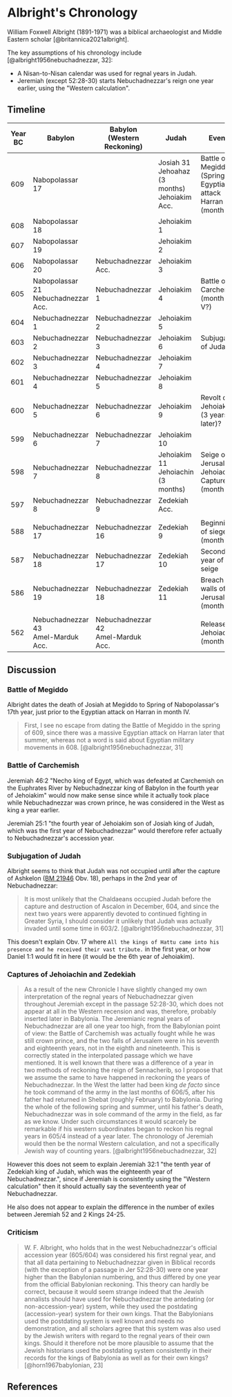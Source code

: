 # Albright's Chronology

William Foxwell Albright (1891-1971) was a biblical archaeologist and Middle Eastern scholar [@britannica2021albright].

The key assumptions of his chronology include [@albright1956nebuchadnezzar, 32]:

- A Nisan-to-Nisan calendar was used for regnal years in Judah.
- Jeremiah (except 52:28-30) starts Nebuchadnezzar's reign one year earlier, using the "Western calculation".

## Timeline


| Year BC | Babylon                                | Babylon (Western Reckoning)           | Judah                                              | Events                                                           |       |
|---------|----------------------------------------|---------------------------------------|----------------------------------------------------|------------------------------------------------------------------|-------|
| 609     | Nabopolassar 17                        |                                       | Josiah 31<br>Jehoahaz (3 months)<br>Jehoiakim Acc. | Battle of Megiddo (Spring)<br>Egyptians attack Harran (month IV) |       |
| 608     | Nabopolassar 18                        |                                       | Jehoiakim 1                                        |                                                                  |       |
| 607     | Nabopolassar 19                        |                                       | Jehoiakim 2                                        |                                                                  |       |
| 606     | Nabopolassar 20                        | Nebuchadnezzar Acc.                   | Jehoiakim 3                                        |                                                                  |       |
| 605     | Nabopolassar 21<br>Nebuchadnezzar Acc. | Nebuchadnezzar 1                      | Jehoiakim 4                                        | Battle of Carchemish (month I-V?)                                |       |
| 604     | Nebuchadnezzar 1                       | Nebuchadnezzar 2                      | Jehoiakim 5                                        |                                                                  |       |
| 603     | Nebuchadnezzar 2                       | Nebuchadnezzar 3                      | Jehoiakim 6                                        | Subjugation of Judah?                                            |       |
| 602     | Nebuchadnezzar 3                       | Nebuchadnezzar 4                      | Jehoiakim 7                                        |                                                                  |       |
| 601     | Nebuchadnezzar 4                       | Nebuchadnezzar 5                      | Jehoiakim 8                                        |                                                                  |       |
| 600     | Nebuchadnezzar 5                       | Nebuchadnezzar 6                      | Jehoiakim 9                                        | Revolt of Jehoiakim (3 years later)?                             |       |
| 599     | Nebuchadnezzar 6                       | Nebuchadnezzar 7                      | Jehoiakim 10                                       |                                                                  |       |
| 598     | Nebuchadnezzar 7                       | Nebuchadnezzar 8                      | Jehoiakim 11<br>Jehoiachin (3 months)              | Seige of Jerusalem, Jehoiachin Captured (month XII)              | 1st?  |
| 597     | Nebuchadnezzar 8                       | Nebuchadnezzar 9                      | Zedekiah Acc.                                      |                                                                  | 2nd?  |
|         |                                        |                                       |                                                    |                                                                  |       |
| 588     | Nebuchadnezzar 17                      | Nebuchadnezzar 16                     | Zedekiah 9                                         | Beginning of siege (month X)                                     | 11th? |
| 587     | Nebuchadnezzar 18                      | Nebuchadnezzar 17                     | Zedekiah 10                                        | Second year of seige                                             | 12th? |
| 586     | Nebuchadnezzar 19                      | Nebuchadnezzar 18                     | Zedekiah 11                                        | Breach of walls of Jerusalem (month IV)                          | 13th? |
|         |                                        |                                       |                                                    |                                                                  |       |
| 562     | Nebuchadnezzar 43<br>Amel-Marduk Acc.  | Nebuchadnezzar 42<br>Amel-Marduk Acc. |                                                    | Release of Jehoiachin (month XII)                                | 37th? |

## Discussion

### Battle of Megiddo

Albright dates the death of Josiah at Megiddo to Spring of Nabopolassar's 17th year, just prior to the Egyptian attack
on Harran in month IV.

> First, I see no escape from dating the Battle of Megiddo in
  the spring of 609, since there was a massive Egyptian attack on Harran
  later that summer, whereas not a word is said about Egyptian military
  movements in 608. [@albright1956nebuchadnezzar, 31]

### Battle of Carchemish

Jeremiah 46:2 "Necho king of Egypt, which was defeated at Carchemish on the Euphrates River by Nebuchadnezzar 
king of Babylon in the fourth year of Jehoiakim" would now make sense since while it actually took place while
Nebuchadnezzar was crown prince, he was considered in the West as king a year earlier.

Jeremiah 25:1 "the fourth year of Jehoiakim son of Josiah king of Judah, which was the first year of Nebuchadnezzar"
would therefore refer actually to Nebuchadnezzar's accession year.

### Subjugation of Judah

Albright seems to think that Judah was not occupied until after the capture of Ashkelon
([BM 21946](../../orthodox/chronicles/bm21946.md) Obv. 18), perhaps in the 2nd year of Nebuchadnezzar:

> It is most unlikely that
  the Chaldaeans occupied Judah before the capture and destruction of
  Ascalon in December, 604, and since the next two years were apparently
  devoted to continued fighting in Greater Syria, I should consider it
  unlikely that Judah was actually invaded until some time in 603/2. [@albright1956nebuchadnezzar, 31]

This doesn't explain Obv. 17 where `All the kings of Hattu came into his presence and he received their vast tribute.`
in the first year, or how Daniel 1:1 would fit in here (it would be the 6th year of Jehoiakim).

### Captures of Jehoiachin and Zedekiah

> As a result of the new Chronicle I have slightly changed my own interpretation
  of the regnal years of Nebuchadnezzar given throughout Jeremiah
  except in the passage 52:28-30, which does not appear at all in
  the Western recension and was, therefore, probably inserted later in
  Babylonia. The Jeremianic regnal years of Nebuchadnezzar are all one
  year too high, from the Babylonian point of view: the Battle of Carchemish
  was actually fought while he was still crown prince, and the two
  falls of Jerusalem were in his seventh and eighteenth years, not in the
  eighth and nineteenth. This is correctly stated in the interpolated passage
  which we have mentioned. It is well known that there was a
  difference of a year in two methods of reckoning the reign of Sennacherib,
  so I propose that we assume the same to have happened in
  reckoning the years of Nebuchadnezzar. In the West the latter had
  been king *de facto* since he took command of the army in the last months
  of 606/5, after his father had returned in Shebat (roughly February) to
  Babylonia. During the whole of the following spring and summer, until
  his father's death, Nebuchadnezzar was in sole command of the army in
  the field, as far as we know. Under such circumstances it would scarcely
  be remarkable if his western subordinates began to reckon his regnal
  years in 605/4 instead of a year later. The chronology of Jeremiah
  would then be the normal Western calculation, and not a specifically
  Jewish way of counting years. [@albright1956nebuchadnezzar, 32]

However this does not seem to explain Jeremiah 32:1 "the tenth year of Zedekiah king of Judah, 
which was the eighteenth year of Nebuchadnezzar.", since if Jeremiah is consistently using the "Western calculation" then
it should actually say the seventeenth year of Nebuchadnezzar.

He also does not appear to explain the difference in the number of exiles between Jeremiah 52 and 2 Kings 24-25.

### Criticism

> W. F. Albright, who holds 
  that in the west Nebuchadnezzar's official accession year
  (605/604) was considered his first regnal year, and that all data
  pertaining to Nebuchadnezzar given in Biblical records (with
  the exception of a passage in Jer 52:28-30) were one year
  higher than the Babylonian numbering, and thus differed
  by one year from the official Babylonian reckoning. This
  theory can hardly be correct, because it would seem strange
  indeed that the Jewish annalists should have used for Nebuchadnezzar
  the antedating (or non-accession-year) system,
  while they used the postdating (accession-year) system for
  their own kings. That the Babylonians used the postdating
  system is well known and needs no demonstration, and all
  scholars agree that this system was also used by the Jewish
  writers with regard to the regnal years of their own kings.
  Should it therefore not be more plausible to assume that the
  Jewish historians used the postdating system consistently in
  their records for the kings of Babylonia as well as for their
  own kings? [@horn1967babylonian, 23]

## References